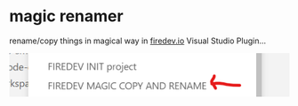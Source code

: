 # magic renamer

rename/copy things in magical way in [firedev.io](https://github.com/darekf77/firedev) Visual Studio Plugin...

<p style="text-align: center;"><img src="./firedev.png" ></p>
